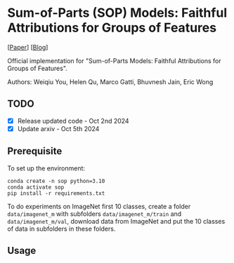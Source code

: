 # Sum-of-Parts (SOP) Models: Faithful Attributions for Groups of Features

\[[Paper](https://arxiv.org/abs/2310.16316)\] \[[Blog](https://debugml.github.io/sum-of-parts/)\]

Official implementation for "Sum-of-Parts Models: Faithful Attributions for Groups of Features".

Authors: Weiqiu You, Helen Qu, Marco Gatti, Bhuvnesh Jain, Eric Wong

## TODO
- [x] Release updated code - Oct 2nd 2024
- [x] Update arxiv - Oct 5th 2024

## Prerequisite

To set up the environment:

```
conda create -n sop python=3.10
conda activate sop
pip install -r requirements.txt
```

To do experiments on ImageNet first 10 classes, create a folder `data/imagenet_m` with subfolders `data/imagenet_m/train` and `data/imagenet_m/val`, download data from ImageNet and put the 10 classes of data in subfolders in these folders.

## Usage


